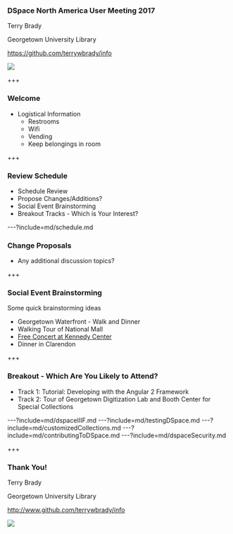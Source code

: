 ### DSpace North America User Meeting 2017 

Terry Brady

Georgetown University Library

https://github.com/terrywbrady/info

![](https://www.library.georgetown.edu/sites/default/files/library-logo.png)

+++

### Welcome

* Logistical Information
  * Restrooms
  * Wifi
  * Vending
  * Keep belongings in room

+++

### Review Schedule

* Schedule Review
* Propose Changes/Additions?
* Social Event Brainstorming
* Breakout Tracks - Which is Your Interest?

---?include=md/schedule.md

### Change Proposals

* Any additional discussion topics?

+++

### Social Event Brainstorming

Some quick brainstorming ideas

* Georgetown Waterfront - Walk and Dinner
* Walking Tour of National Mall
* [Free Concert at Kennedy Center](http://www.kennedy-center.org/Video/Performance/63406)
* Dinner in Clarendon

+++

### Breakout - Which Are You Likely to Attend?

* Track 1: Tutorial: Developing with the Angular 2 Framework
* Track 2: Tour of Georgetown Digitization Lab and Booth Center for Special Collections


---?include=md/dspaceIIIF.md
---?include=md/testingDSpace.md
---?include=md/customizedCollections.md
---?include=md/contributingToDSpace.md
---?include=md/dspaceSecurity.md

+++
### Thank You!

Terry Brady

Georgetown University Library

http://www.github.com/terrywbrady/info

![](https://www.library.georgetown.edu/sites/default/files/library-logo.png)
